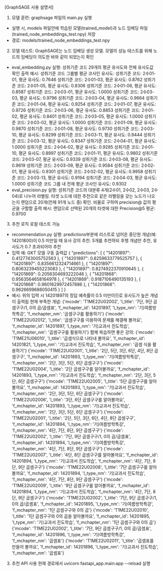 [GraphSAGE 사용 설명서]

1. 모델 훈련: graphsage 파일의 main.py 실행
- 실행 시, models 파일안에 학습된 모델(trained_model)과 노드 임베딩 파일(trained_node_embeddings_test.npy) 저장
- 경로: models/trained_node_embeddings_test.npy

2. 모델 테스트: GraphSAGE는 노드 임베딩 생성 모델. 모델의 성능 테스트를 위해 노드의 임베딩이 의도한 바와 같이 되었는지 확인
- eval_embedding.py 실행: 성취기준 코드 29개의 평균 유사도와 전체 유사도값 확인
출력 예시: 
성취기준 코드 그룹별 평균 코사인 유사도:
성취기준 코드: 2수01-01, 평균 유사도: 0.7646
성취기준 코드: 2수01-03, 평균 유사도: 0.8762
성취기준 코드: 2수01-05, 평균 유사도: 0.8306
성취기준 코드: 2수01-06, 평균 유사도: 0.8587
성취기준 코드: 2수03-01, 평균 유사도: 1.0000
성취기준 코드: 2수03-03, 평균 유사도: 0.9796
성취기준 코드: 2수03-04, 평균 유사도: 0.9664
성취기준 코드: 2수01-04, 평균 유사도: 0.9254
성취기준 코드: 2수01-07, 평균 유사도: 0.9726
성취기준 코드: 2수03-06, 평균 유사도: 0.8853
성취기준 코드: 2수01-02, 평균 유사도: 0.8401
성취기준 코드: 2수03-05, 평균 유사도: 1.0000
성취기준 코드: 2수03-02, 평균 유사도: 1.0000
성취기준 코드: 2수01-09, 평균 유사도: 0.9870
성취기준 코드: 2수01-08, 평균 유사도: 0.9730
성취기준 코드: 2수03-10, 평균 유사도: 0.8299
성취기준 코드: 2수03-11, 평균 유사도: 0.9444
성취기준 코드: 2수03-12, 평균 유사도: 0.8347
성취기준 코드: 2수04-01, 평균 유사도: 1.0000
성취기준 코드: 2수04-02, 평균 유사도: 0.9285
성취기준 코드: 2수01-10, 평균 유사도: 0.8997
성취기준 코드: 2수01-11, 평균 유사도: 0.9802
성취기준 코드: 2수03-07, 평균 유사도: 0.9339
성취기준 코드: 2수03-08, 평균 유사도: 0.9619
성취기준 코드: 2수03-09, 평균 유사도: 0.9584
성취기준 코드: 2수02-01, 평균 유사도: 0.9301
성취기준 코드: 2수02-02, 평균 유사도: 0.9958
성취기준 코드: 2수03-13, 평균 유사도: 0.9194
성취기준 코드: 2수04-03, 평균 유사도: 1.0000
성취기준 코드 그룹 내 전체 평균 코사인 유사도: 0.9302
- eval_precision.py 실행: 성취기준 코드의 대분류 4개(2수01, 2수02, 2수03, 2수04)로 나누어 라벨링. 타겟 노드에 대한 추천으로 같은 라벨링을 갖는 노드가 나오는지 랜덤으로 20개(전체 91개 노드 중) 확인. 비율로 구하여 precision@ 값의 평균을 구함함
출력 예시: 랜덤으로 선택된 20개의 타겟에 대한 Precision@5 평균: 0.9700
3. 추천 로직 로컬 테스트 가능
- recommendation.py 실행: predictions부분에 리스트로 넘어온 중단원 개념(예: 14201800)이 0.5 미만일 때 유사 강의 추천. 5개를 추천하되 후행 개념만 추천, 유사도가 0.7 초과되어야 추천
- 입력 예: GKT 모델 구동 출력값
{
        "predictions": [
            {
                "14201897": 0.4127743005752563
            },
            {
                "14201897": 0.8259633779525757
            },
            {
                "14201897": 0.8356612324714661
            },
            {
                "14201897": 0.8063239455223083
            },
            {
                "14201897": 0.8274922370910645
            },
            {
                "14201869": 0.2056304693222046
            },
            {
                "14201868": 0.9563564658164978
            },
            {
                "14201869": 0.9187106490135193
            },
            {
                "14201868": 0.9601629972457886
            },
            {
                "14201868": 0.9626699686050415
            }
        ]
    }
- 예시: 위의 입력 시 14201897의 정답 예측률이 0.5 미만이므로 유사도가 높은 개념이 출력됩
현재 부족한 개념:
{'mcode': 'T1ME22U02002', 'l_title': '7단, 9단 곱셈구구/1, 0의 곱/곱셈표', 'f_mchapter_id': 14201897, 'l_type_nm': '기)여름방학특강', 'f_mchapter_nm': '곱셈구구를 활용하기'}
{'mcode': 'T1ME22U02012', 'l_title': '곱셈구구를 이용하여 문제를 해결해 볼까요', 'f_mchapter_id': 14201897, 'l_type_nm': '기)교과서 진도학습', 'f_mchapter_nm': '곱셈구구를 활용하기'}
함께 복습하면 좋은 강의:
{'mcode': 'T1ME21U06010', 'l_title': '곱셈식으로 나타내 볼까요', 'f_mchapter_id': 14201821, 'l_type_nm': '기)교과서 진도학습', 'f_mchapter_nm': '곱셈 식을 활용하기'}
{'mcode': 'T1ME22U02001', 'l_title': '2단, 5단, 3단, 6단, 4단, 8단 곱셈구구', 'f_mchapter_id': 14201893, 'l_type_nm': '기)여름방학특강', 'f_mchapter_nm': '2단, 3단, 5단, 6단 곱셈구구'}
{'mcode': 'T1ME22U02004', 'l_title': '2단 곱셈구구를 알아볼까요', 'f_mchapter_id': 14201893, 'l_type_nm': '기)교과서 진도학습', 'f_mchapter_nm': '2단, 3단, 5단, 6단 곱셈구구'}
{'mcode': 'T1ME22U02005', 'l_title': '5단 곱셈구구를 알아볼까요', 'f_mchapter_id': 14201893, 'l_type_nm': '기)교과서 진도학습', 'f_mchapter_nm': '2단, 3단, 5단, 6단 곱셈구구'}
{'mcode': 'T1ME22U02006', 'l_title': '3단, 6단 곱셈구구를 알아볼까요', 'f_mchapter_id': 14201893, 'l_type_nm': '기)교과서 진도학습', 'f_mchapter_nm': '2단, 3단, 5단, 6단 곱셈구구'}
{'mcode': 'T1ME22U02001', 'l_title': '2단, 5단, 3단, 6단, 4단, 8단 곱셈구구', 'f_mchapter_id': 14201894, 'l_type_nm': '기)여름방학특강', 'f_mchapter_nm': '4단, 7단, 8단, 9단 곱셈구구'}
{'mcode': 'T1ME22U02002', 'l_title': '7단, 9단 곱셈구구/1, 0의 곱/곱셈표', 'f_mchapter_id': 14201894, 'l_type_nm': '기)여름방학특강', 'f_mchapter_nm': '4단, 7단, 8단, 9단 곱셈구구'}
{'mcode': 'T1ME22U02007', 'l_title': '4단, 8단 곱셈구구를 알아볼까요', 'f_mchapter_id': 14201894, 'l_type_nm': '기)교과서 진도학습', 'f_mchapter_nm': '4단, 7단, 8단, 9단 곱셈구구'}
{'mcode': 'T1ME22U02008', 'l_title': '7단 곱셈구구를 알아볼까요', 'f_mchapter_id': 14201894, 'l_type_nm': '기)교과서 진도학습', 'f_mchapter_nm': '4단, 7단, 8단, 9단 곱셈구구'}
{'mcode': 'T1ME22U02009', 'l_title': '9단 곱셈구구를 알아볼까요', 'f_mchapter_id': 14201894, 'l_type_nm': '기)교과서 진도학습', 'f_mchapter_nm': '4단, 7단, 8단, 9단 곱셈구구'}
{'mcode': 'T1ME22U02002', 'l_title': '7단, 9단 곱셈구구/1, 0의 곱/곱셈표', 'f_mchapter_id': 14201895, 'l_type_nm': '기)여름방학특강', 'f_mchapter_nm': '1단 곱셈구구와 0의 곱'}
{'mcode': 'T1ME22U02010', 'l_title': '1단 곱셈구구와 0의 곱을 알아볼까요', 'f_mchapter_id': 14201895, 'l_type_nm': '기)교과서 진도학습', 'f_mchapter_nm': '1단 곱셈구구와 0의 곱'}
{'mcode': 'T1ME22U02002', 'l_title': '7단, 9단 곱셈구구/1, 0의 곱/곱셈표', 'f_mchapter_id': 14201896, 'l_type_nm': '기)여름방학특강', 'f_mchapter_nm': '곱셈표'}
{'mcode': 'T1ME22U02011', 'l_title': '곱셈표를 만들어 볼까요', 'f_mchapter_id': 14201896, 'l_type_nm': '기)교과서 진도학습', 'f_mchapter_nm': '곱셈표'}

3. 추천 API 사용 
현재 경로에서 uvicorn fastapi_app.main:app --reload 실행

